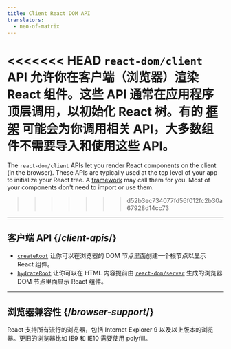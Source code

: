 ```yaml
---
title: Client React DOM API
translators:
  - neo-of-matrix
---
```


<Intro>

<<<<<<< HEAD
`react-dom/client` API 允许你在客户端（浏览器）渲染 React 组件。这些 API 通常在应用程序顶层调用，以初始化 React 树。有的 [框架](/learn/start-a-new-react-project#production-grade-react-frameworks) 可能会为你调用相关 API，大多数组件不需要导入和使用这些 API。
=======
The `react-dom/client` APIs let you render React components on the client (in the browser). These APIs are typically used at the top level of your app to initialize your React tree. A [framework](/learn/creating-a-react-app#full-stack-frameworks) may call them for you. Most of your components don't need to import or use them.
>>>>>>> d52b3ec734077fd56f012fc2b30a67928d14cc73

</Intro>

---

## 客户端 API {/*client-apis*/}

* [`createRoot`](/reference/react-dom/client/createRoot) 让你可以在浏览器的 DOM 节点里面创建一个根节点以显示 React 组件。
* [`hydrateRoot`](/reference/react-dom/client/hydrateRoot) 让你可以在 HTML 内容提前由 [`react-dom/server`](/reference/react-dom/server) 生成的浏览器 DOM 节点里面显示 React 组件。
---

## 浏览器兼容性 {/*browser-support*/}

React 支持所有流行的浏览器，包括 Internet Explorer 9 以及以上版本的浏览器。更旧的浏览器比如 IE9 和 IE10 需要使用 polyfill。
